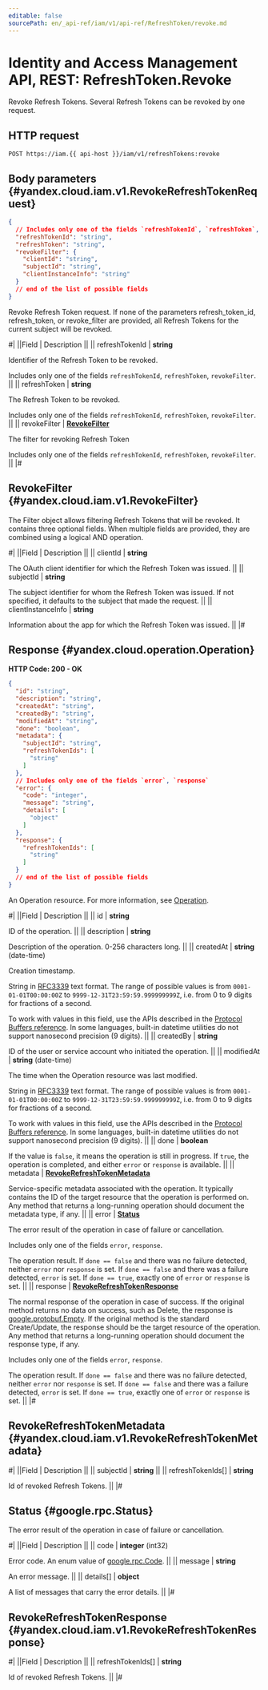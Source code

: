 ```yaml
---
editable: false
sourcePath: en/_api-ref/iam/v1/api-ref/RefreshToken/revoke.md
---
```


# Identity and Access Management API, REST: RefreshToken.Revoke

Revoke Refresh Tokens. Several Refresh Tokens can be revoked by one request.

## HTTP request

```
POST https://iam.{{ api-host }}/iam/v1/refreshTokens:revoke
```

## Body parameters {#yandex.cloud.iam.v1.RevokeRefreshTokenRequest}

```json
{
  // Includes only one of the fields `refreshTokenId`, `refreshToken`, `revokeFilter`
  "refreshTokenId": "string",
  "refreshToken": "string",
  "revokeFilter": {
    "clientId": "string",
    "subjectId": "string",
    "clientInstanceInfo": "string"
  }
  // end of the list of possible fields
}
```

Revoke Refresh Token request.
If none of the parameters refresh_token_id, refresh_token, or revoke_filter are provided, all Refresh Tokens for the current subject will be revoked.

#|
||Field | Description ||
|| refreshTokenId | **string**

Identifier of the Refresh Token to be revoked.

Includes only one of the fields `refreshTokenId`, `refreshToken`, `revokeFilter`. ||
|| refreshToken | **string**

The Refresh Token to be revoked.

Includes only one of the fields `refreshTokenId`, `refreshToken`, `revokeFilter`. ||
|| revokeFilter | **[RevokeFilter](#yandex.cloud.iam.v1.RevokeFilter)**

The filter for revoking Refresh Token

Includes only one of the fields `refreshTokenId`, `refreshToken`, `revokeFilter`. ||
|#

## RevokeFilter {#yandex.cloud.iam.v1.RevokeFilter}

The Filter object allows filtering Refresh Tokens that will be revoked.
It contains three optional fields.
When multiple fields are provided, they are combined using a logical AND operation.

#|
||Field | Description ||
|| clientId | **string**

The OAuth client identifier for which the Refresh Token was issued. ||
|| subjectId | **string**

The subject identifier for whom the Refresh Token was issued.
If not specified, it defaults to the subject that made the request. ||
|| clientInstanceInfo | **string**

Information about the app for which the Refresh Token was issued. ||
|#

## Response {#yandex.cloud.operation.Operation}

**HTTP Code: 200 - OK**

```json
{
  "id": "string",
  "description": "string",
  "createdAt": "string",
  "createdBy": "string",
  "modifiedAt": "string",
  "done": "boolean",
  "metadata": {
    "subjectId": "string",
    "refreshTokenIds": [
      "string"
    ]
  },
  // Includes only one of the fields `error`, `response`
  "error": {
    "code": "integer",
    "message": "string",
    "details": [
      "object"
    ]
  },
  "response": {
    "refreshTokenIds": [
      "string"
    ]
  }
  // end of the list of possible fields
}
```

An Operation resource. For more information, see [Operation](/docs/api-design-guide/concepts/operation).

#|
||Field | Description ||
|| id | **string**

ID of the operation. ||
|| description | **string**

Description of the operation. 0-256 characters long. ||
|| createdAt | **string** (date-time)

Creation timestamp.

String in [RFC3339](https://www.ietf.org/rfc/rfc3339.txt) text format. The range of possible values is from
`0001-01-01T00:00:00Z` to `9999-12-31T23:59:59.999999999Z`, i.e. from 0 to 9 digits for fractions of a second.

To work with values in this field, use the APIs described in the
[Protocol Buffers reference](https://developers.google.com/protocol-buffers/docs/reference/overview).
In some languages, built-in datetime utilities do not support nanosecond precision (9 digits). ||
|| createdBy | **string**

ID of the user or service account who initiated the operation. ||
|| modifiedAt | **string** (date-time)

The time when the Operation resource was last modified.

String in [RFC3339](https://www.ietf.org/rfc/rfc3339.txt) text format. The range of possible values is from
`0001-01-01T00:00:00Z` to `9999-12-31T23:59:59.999999999Z`, i.e. from 0 to 9 digits for fractions of a second.

To work with values in this field, use the APIs described in the
[Protocol Buffers reference](https://developers.google.com/protocol-buffers/docs/reference/overview).
In some languages, built-in datetime utilities do not support nanosecond precision (9 digits). ||
|| done | **boolean**

If the value is `false`, it means the operation is still in progress.
If `true`, the operation is completed, and either `error` or `response` is available. ||
|| metadata | **[RevokeRefreshTokenMetadata](#yandex.cloud.iam.v1.RevokeRefreshTokenMetadata)**

Service-specific metadata associated with the operation.
It typically contains the ID of the target resource that the operation is performed on.
Any method that returns a long-running operation should document the metadata type, if any. ||
|| error | **[Status](#google.rpc.Status)**

The error result of the operation in case of failure or cancellation.

Includes only one of the fields `error`, `response`.

The operation result.
If `done == false` and there was no failure detected, neither `error` nor `response` is set.
If `done == false` and there was a failure detected, `error` is set.
If `done == true`, exactly one of `error` or `response` is set. ||
|| response | **[RevokeRefreshTokenResponse](#yandex.cloud.iam.v1.RevokeRefreshTokenResponse)**

The normal response of the operation in case of success.
If the original method returns no data on success, such as Delete,
the response is [google.protobuf.Empty](https://developers.google.com/protocol-buffers/docs/reference/google.protobuf#google.protobuf.Empty).
If the original method is the standard Create/Update,
the response should be the target resource of the operation.
Any method that returns a long-running operation should document the response type, if any.

Includes only one of the fields `error`, `response`.

The operation result.
If `done == false` and there was no failure detected, neither `error` nor `response` is set.
If `done == false` and there was a failure detected, `error` is set.
If `done == true`, exactly one of `error` or `response` is set. ||
|#

## RevokeRefreshTokenMetadata {#yandex.cloud.iam.v1.RevokeRefreshTokenMetadata}

#|
||Field | Description ||
|| subjectId | **string** ||
|| refreshTokenIds[] | **string**

Id of revoked Refresh Tokens. ||
|#

## Status {#google.rpc.Status}

The error result of the operation in case of failure or cancellation.

#|
||Field | Description ||
|| code | **integer** (int32)

Error code. An enum value of [google.rpc.Code](https://github.com/googleapis/googleapis/blob/master/google/rpc/code.proto). ||
|| message | **string**

An error message. ||
|| details[] | **object**

A list of messages that carry the error details. ||
|#

## RevokeRefreshTokenResponse {#yandex.cloud.iam.v1.RevokeRefreshTokenResponse}

#|
||Field | Description ||
|| refreshTokenIds[] | **string**

Id of revoked Refresh Tokens. ||
|#